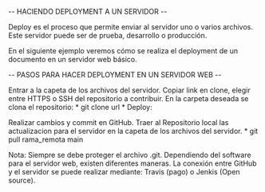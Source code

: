 -- HACIENDO DEPLOYMENT A UN SERVIDOR --

Deploy es el proceso que permite enviar al servidor uno o varios archivos.
Este servidor puede ser de prueba, desarrollo o producción.

En el siguiente ejemplo veremos cómo se realiza el deployment de un documento
en un servidor web básico.



-- PASOS PARA HACER DEPLOYMENT EN UN SERVIDOR WEB --


Entrar a la capeta de los archivos del servidor.
Copiar link en clone, elegir entre HTTPS o SSH del repositorio a contribuir.
En la carpeta deseada se clona el repositorio:
    * git clone url
    * Deploy:


Realizar cambios y commit en GitHub.
Traer al Repositorio local las actualizacion para el servidor en la capeta
de los archivos del servidor.
    * git pull rama_remota main

Nota: Siempre se debe proteger el archivo .git. Dependiendo del software para
el servidor web, existen diferentes maneras. La conexión entre GitHub y el
servidor se puede realizar mediante: Travis (pago) o Jenkis (Open source).

